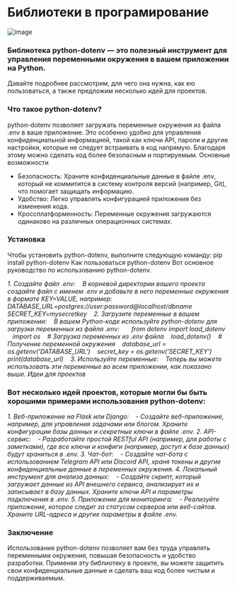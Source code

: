 # Библиотеки в програмирование

![image](https://github.com/user-attachments/assets/9de22318-8bb4-44b4-86f5-d6caea3b6521)

### Библиотека python-dotenv — это полезный инструмент для управления переменными окружения в вашем приложении на Python.
Давайте подробнее рассмотрим, для чего она нужна, как ею пользоваться, а также предложим несколько идей для проектов.

### Что такое python-dotenv?
python-dotenv позволяет загружать переменные окружения из файла .env в ваше приложение.
Это особенно удобно для управления конфиденциальной информацией, такой как ключи API, пароли и другие настройки, которые не следует встраивать в код напрямую.
Благодаря этому можно сделать код более безопасным и портируемым.
Основные возможности
- Безопасность: Храните конфиденциальные данные в файле .env, который не коммитится в систему контроля версий (например, Git), что помогает защищать информацию.
- Удобство: Легко управлять конфигурацией приложения без изменения кода.
- Кроссплатформенность: Переменные окружения загружаются одинаково на различных операционных системах.
### Установка
Чтобы установить python-dotenv, выполните следующую команду:
pip install python-dotenv
Как пользоваться python-dotenv
Вот основное руководство по использованию python-dotenv.

*1. Создайте файл .env:
   В корневой директории вашего проекта создайте файл с именем .env и добавьте в него переменные окружения в формате KEY=VALUE, например:
  
   DATABASE_URL=postgres://user:password@localhost/dbname
   SECRET_KEY=mysecretkey*
  
*2. Загрузите переменные в вашем приложении:
   В вашем Python-коде используйте python-dotenv для загрузки переменных из файла .env:
  
   from dotenv import load_dotenv
   import os
   # Загрузка переменных из .env файла
   load_dotenv()
   # Получение переменной окружения
   database_url = os.getenv('DATABASE_URL')
   secret_key = os.getenv('SECRET_KEY')
   print(database_url)*
  
*3. Используйте переменные:
   Теперь вы можете использовать эти переменные во всем приложении, как показано выше.
Идеи для проектов*

### Вот несколько идей проектов, которые могли бы быть хорошими примерами использования python-dotenv:
*1. Веб-приложение на Flask или Django:
   - Создайте веб-приложение, например, для управления задачами или блогом. Храните конфигурации базы данных и секретные ключи в файле .env.
2. API-сервис:
   - Разработайте простой RESTful API (например, для работы с заметками), где все ключи и конфиги (например, доступ к базе данных) будут храниться в .env.
3. Чат-бот:
   - Создайте чат-бота с использованием Telegram API или Discord API, храня токены и другие конфиденциальные данные в переменных окружения.
4. Локальный инструмент для анализа данных:
   - Создайте скрипт, который загружает данные из API внешнего сервиса, анализирует их и записывает в базу данных. Храните ключи API и параметры подключения в .env.
5. Приложение для мониторинга:
   - Реализуйте приложение, которое следит за статусом серверов или веб-сайтов. Храните URL-адреса и другие параметры в файле .env.*
   
### Заключение
Использование python-dotenv позволяет вам без труда управлять переменными окружения, повышая безопасность и удобство разработки.
Применяя эту библиотеку в проекте, вы можете защитить свои конфиденциальные данные и сделать ваш код более чистым и поддерживаемым.
